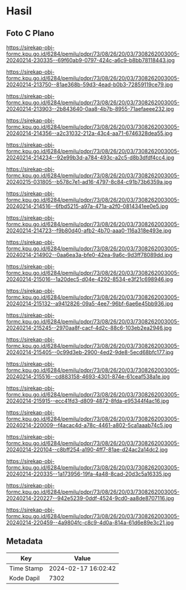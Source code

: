 # Hasil

## Foto C Plano

https://sirekap-obj-formc.kpu.go.id/6284/pemilu/pdpr/73/08/26/20/03/7308262003005-20240214-230335--69f60ab9-0797-424c-a6c9-b8bb78118443.jpg

https://sirekap-obj-formc.kpu.go.id/6284/pemilu/pdpr/73/08/26/20/03/7308262003005-20240214-213750--81ae368b-59d3-4ead-b0b3-72859119ce79.jpg

https://sirekap-obj-formc.kpu.go.id/6284/pemilu/pdpr/73/08/26/20/03/7308262003005-20240214-213903--2b843640-0aa8-4b7b-8955-71aefaeee232.jpg

https://sirekap-obj-formc.kpu.go.id/6284/pemilu/pdpr/73/08/26/20/03/7308262003005-20240214-214356--a2c31032-212a-43c4-aa71-6746328dea55.jpg

https://sirekap-obj-formc.kpu.go.id/6284/pemilu/pdpr/73/08/26/20/03/7308262003005-20240214-214234--92e99b3d-a784-493c-a2c5-d8b3dfdf4cc4.jpg

https://sirekap-obj-formc.kpu.go.id/6284/pemilu/pdpr/73/08/26/20/03/7308262003005-20240215-031805--b578c7e1-ad16-4797-8c84-c91b73b6359a.jpg

https://sirekap-obj-formc.kpu.go.id/6284/pemilu/pdpr/73/08/26/20/03/7308262003005-20240214-214516--6fbd5215-a97a-471a-a2f0-0814341ee0e5.jpg

https://sirekap-obj-formc.kpu.go.id/6284/pemilu/pdpr/73/08/26/20/03/7308262003005-20240214-214723--f9b80d40-afb2-4b70-aaa0-116a318e493e.jpg

https://sirekap-obj-formc.kpu.go.id/6284/pemilu/pdpr/73/08/26/20/03/7308262003005-20240214-214902--0aa6ea3a-bfe0-42ea-9a6c-9d3ff78089dd.jpg

https://sirekap-obj-formc.kpu.go.id/6284/pemilu/pdpr/73/08/26/20/03/7308262003005-20240214-215016--1a20dec5-d04e-4292-8534-e3f21c698946.jpg

https://sirekap-obj-formc.kpu.go.id/6284/pemilu/pdpr/73/08/26/20/03/7308262003005-20240214-215132--a9412826-09a5-4ee7-96bf-6ae6e45bb936.jpg

https://sirekap-obj-formc.kpu.go.id/6284/pemilu/pdpr/73/08/26/20/03/7308262003005-20240214-215245--2970aa8f-cacf-4d2c-88c6-103eb2ea2946.jpg

https://sirekap-obj-formc.kpu.go.id/6284/pemilu/pdpr/73/08/26/20/03/7308262003005-20240214-215405--0c99d3eb-2900-4ed2-9de8-5ecd68bfc177.jpg

https://sirekap-obj-formc.kpu.go.id/6284/pemilu/pdpr/73/08/26/20/03/7308262003005-20240214-215516--cd883158-4693-4301-874e-61ceaf538a1e.jpg

https://sirekap-obj-formc.kpu.go.id/6284/pemilu/pdpr/73/08/26/20/03/7308262003005-20240214-215915--ecc41fd3-d809-4872-8fda-e95344f4ac16.jpg

https://sirekap-obj-formc.kpu.go.id/6284/pemilu/pdpr/73/08/26/20/03/7308262003005-20240214-220009--f4acac4d-a78c-4461-a802-5ca1aaab74c5.jpg

https://sirekap-obj-formc.kpu.go.id/6284/pemilu/pdpr/73/08/26/20/03/7308262003005-20240214-220104--c8bff254-a190-4ff7-81ae-d24ac2a14dc2.jpg

https://sirekap-obj-formc.kpu.go.id/6284/pemilu/pdpr/73/08/26/20/03/7308262003005-20240214-220335--1a173956-19fa-4a48-8cad-20d3c5a16335.jpg

https://sirekap-obj-formc.kpu.go.id/6284/pemilu/pdpr/73/08/26/20/03/7308262003005-20240214-220227--942e5239-0ddf-4524-9cd0-aa8de8707116.jpg

https://sirekap-obj-formc.kpu.go.id/6284/pemilu/pdpr/73/08/26/20/03/7308262003005-20240214-220459--4a9804fc-c8c9-4d0a-814a-61d6e89e3c21.jpg


## Metadata

| Key        | Value               |
| ---------- | ------------------- |
| Time Stamp | 2024-02-17 16:02:42 |
| Kode Dapil | 7302                |



